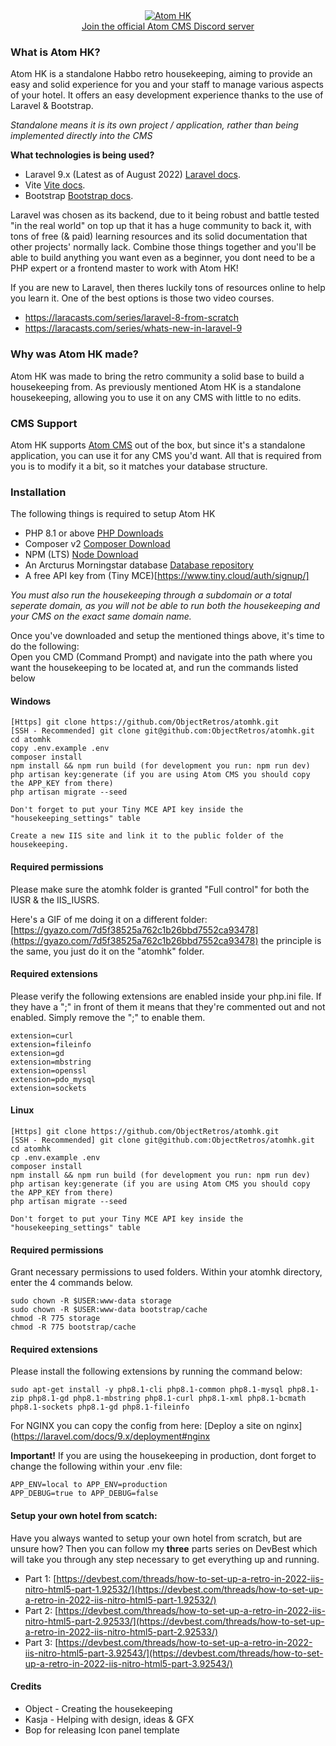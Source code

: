 <div align="center">
<a href="https://discord.gg/rX3aShUHdg" target="_blank">
    <img src="https://i.imgur.com/9ePNdJ4.png" alt="Atom HK"/><br>
    Join the official Atom CMS Discord server
</a>
</div>


### What is Atom HK?
Atom HK is a standalone Habbo retro housekeeping, aiming to provide an easy and solid experience for you and your staff to manage various aspects of your hotel. It offers an easy development experience thanks to the use of Laravel & Bootstrap.

*Standalone means it is its own project / application, rather than being implemented directly into the CMS*

**What technologies is being used?**
- Laravel 9.x (Latest as of August 2022)
  [Laravel docs](https://laravel.com/docs/9.x).
- Vite [Vite docs](https://vitejs.dev/).
- Bootstrap
  [Bootstrap docs](https://getbootstrap.com/docs/4.0/getting-started/introduction/).
  
Laravel was chosen as its backend, due to it being robust and battle tested "in the real world" on top up that it has a huge community to back it, with tons of free (& paid) learning resources and its solid documentation that other projects' normally lack. Combine those things together and you'll be able to build anything you want even as a beginner, you dont need to be a PHP expert or a frontend master to work with Atom HK!

If you are new to Laravel, then theres luckily tons of resources online to help you learn it. One of the best options is those two video courses. 
- https://laracasts.com/series/laravel-8-from-scratch
- https://laracasts.com/series/whats-new-in-laravel-9

### Why was Atom HK made?
Atom HK was made to bring the retro community a solid base to build a housekeeping from. As previously mentioned Atom HK is a standalone housekeeping, allowing you to use it on any CMS with little to no edits.

### CMS Support
Atom HK supports [Atom CMS](https://github.com/ObjectRetros/atomcms) out of the box, but since it's a standalone application, you can use it for any CMS you'd want. All that is required from you is to modify it a bit, so it matches your database structure.

### Installation
The following things is required to setup Atom HK
- PHP 8.1 or above [PHP Downloads](https://www.php.net/downloads.php)
- Composer v2 [Composer Download](https://getcomposer.org/download/)
- NPM (LTS) [Node Download](https://nodejs.org/en/download/)
- An Arcturus Morningstar database [Database repository](https://git.krews.org/morningstar/arcturus-morningstar-base-database)
- A free API key from (Tiny MCE)[https://www.tiny.cloud/auth/signup/]

*You must also run the housekeeping through a subdomain or a total seperate domain, as you will not be able to run both the housekeeping and your CMS on the exact same domain name.*

Once you've downloaded and setup the mentioned things above, it's time to do the following:<br>
Open you CMD (Command Prompt) and navigate into the path where you want the housekeeping to be located at, and run the commands listed below

#### Windows
```
[Https] git clone https://github.com/ObjectRetros/atomhk.git
[SSH - Recommended] git clone git@github.com:ObjectRetros/atomhk.git
cd atomhk
copy .env.example .env
composer install 
npm install && npm run build (for development you run: npm run dev)
php artisan key:generate (if you are using Atom CMS you should copy the APP_KEY from there)
php artisan migrate --seed

Don't forget to put your Tiny MCE API key inside the "housekeeping_settings" table

Create a new IIS site and link it to the public folder of the housekeeping.
```

#### Required permissions
Please make sure the atomhk folder is granted "Full control" for both the IUSR & the IIS_IUSRS.

Here's a GIF of me doing it on a different folder: [https://gyazo.com/7d5f38525a762c1b26bbd7552ca93478](https://gyazo.com/7d5f38525a762c1b26bbd7552ca93478) the principle is the same, you just do it on the "atomhk" folder.


#### Required extensions
Please verify the following extensions are enabled inside your php.ini file. If they have a ";" in front of them it means that they're commented out and not enabled. Simply remove the ";" to enable them.
```
extension=curl
extension=fileinfo
extension=gd
extension=mbstring
extension=openssl
extension=pdo_mysql
extension=sockets
```

#### Linux
```
[Https] git clone https://github.com/ObjectRetros/atomhk.git
[SSH - Recommended] git clone git@github.com:ObjectRetros/atomhk.git
cd atomhk
cp .env.example .env
composer install
npm install && npm run build (for development you run: npm run dev)
php artisan key:generate (if you are using Atom CMS you should copy the APP_KEY from there)
php artisan migrate --seed

Don't forget to put your Tiny MCE API key inside the "housekeeping_settings" table
```

#### Required permissions
Grant necessary permissions to used folders. Within your atomhk directory, enter the 4 commands below.
```
sudo chown -R $USER:www-data storage
sudo chown -R $USER:www-data bootstrap/cache
chmod -R 775 storage
chmod -R 775 bootstrap/cache
```

#### Required extensions
Please install the following extensions by running the command below:
```
sudo apt-get install -y php8.1-cli php8.1-common php8.1-mysql php8.1-zip php8.1-gd php8.1-mbstring php8.1-curl php8.1-xml php8.1-bcmath php8.1-sockets php8.1-gd php8.1-fileinfo
```

For NGINX you can copy the config from here: [Deploy a site on nginx](https://laravel.com/docs/9.x/deployment#nginx

**Important!** If you are using the housekeeping in production, dont forget to change the following within your .env file:
```
APP_ENV=local to APP_ENV=production
APP_DEBUG=true to APP_DEBUG=false
```

#### Setup your own hotel from scatch:
Have you always wanted to setup your own hotel from scratch, but are unsure how? Then  you can follow my **three** parts series on DevBest which will take you through any step necessary to get everything up and running.

- Part 1: [https://devbest.com/threads/how-to-set-up-a-retro-in-2022-iis-nitro-html5-part-1.92532/](https://devbest.com/threads/how-to-set-up-a-retro-in-2022-iis-nitro-html5-part-1.92532/)
- Part 2: [https://devbest.com/threads/how-to-set-up-a-retro-in-2022-iis-nitro-html5-part-2.92533/](https://devbest.com/threads/how-to-set-up-a-retro-in-2022-iis-nitro-html5-part-2.92533/)
- Part 3: [https://devbest.com/threads/how-to-set-up-a-retro-in-2022-iis-nitro-html5-part-3.92543/](https://devbest.com/threads/how-to-set-up-a-retro-in-2022-iis-nitro-html5-part-3.92543/)

#### Credits
- Object - Creating the housekeeping
- Kasja - Helping with design, ideas & GFX
- Bop for releasing Icon panel template
